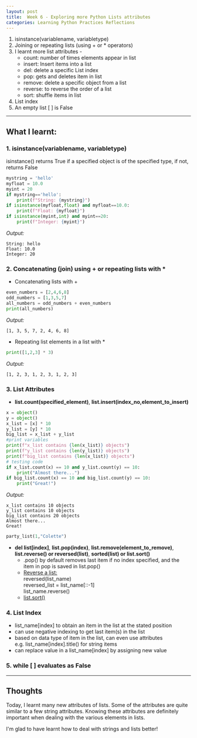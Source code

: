 ```yaml
---
layout: post
title:  Week 6 - Exploring more Python Lists attributes
categories: Learning Python Practices Reflections
---
```


1. isinstance(variablename, variabletype)
2. Joining or repeating lists (using + or * operators) 
3. I learnt more list attributes -  
    - count: number of times elements appear in list    
    - insert: Insert items into a list  
    - del: delete a specific List index  
    - pop: gets and deletes item in list
    - remove: delete a specific object from a list  
    - reverse: to reverse the order of a list  
    - sort: shuffle items in list  
4. List index  
5. An empty list [ ] is False   

---

## What I learnt:  

### 1. isinstance(variablename, variabletype)  

isinstance() returns True if a specified object is of the specified type, if not, returns False  
```python
mystring = 'hello'
myfloat = 10.0
myint = 20
if mystring=='hello':
    print(f"String: {mystring}")
if isinstance(myfloat,float) and myfloat==10.0:
    print(f"Float: {myfloat}")
if isinstance(myint,int) and myint==20:
    print(f"Integer: {myint}")
```  
*Output:*
```
String: hello
Float: 10.0
Integer: 20
```    

### 2. Concatenating (join) using + or repeating lists with \*
- Concatenating lists with +
```python
even_numbers = [2,4,6,8]
odd_numbers = [1,3,5,7]
all_numbers = odd_numbers + even_numbers
print(all_numbers)
```  
*Output:*
```
[1, 3, 5, 7, 2, 4, 6, 8]
```  
- Repeating list elements in a list with \*
```python
print([1,2,3] * 3)
```  
_Output:_
```
[1, 2, 3, 1, 2, 3, 1, 2, 3]
```  

### 3. List Attributes  
- **list.count(specified_element)**, **list.insert(index_no,element_to_insert)**
```python
x = object()
y = object()
x_list = [x] * 10
y_list = [y] * 10
big_list = x_list + y_list
#print variables
print(f"x_list contains {len(x_list)} objects")
print(f"y_list contains {len(y_list)} objects")
print(f"big_list contains {len(x_list)} objects")
# testing code
if x_list.count(x) == 10 and y_list.count(y) == 10:
    print("Almost there...")
if big_list.count(x) == 10 and big_list.count(y) == 10:
    print("Great!")
```  
_Output:_
```
x_list contains 10 objects
y_list contains 10 objects
big_list contains 20 objects
Almost there...
Great!
```  
```python
party_list(1,"Colette")
```  

- **del list[index]**, **list.pop(index)**, **list.remove(element_to_remove)**, **list.reverse() or reversed(list)**, **sorted(list) or list.sort()** 
    - .pop() by default removes last item if no index specified, and the item in pop is saved in list.pop()  
    - [Reverse a list:](https://www.programiz.com/python-programming/methods/list/reverse)  
    reversed(list_name)  
reversed_list = list_name[::-1]  
list_name.reverse()  
    - [list.sort()](https://www.programiz.com/python-programming/methods/list/sort)


### 4. List Index  
- list_name[index] to obtain an item in the list at the stated position  
- can use negative indexing to get last item(s) in the list  
- based on data type of item in the list, can even use attributes  
e.g. list_name[index].title() for string items  
- can replace value in a list_name[index] by assigning new value  

### 5. while [ ] evaluates as False

---

## Thoughts

Today, I learnt many new attributes of lists. Some of the attributes are quite similar to a few string attributes. Knowing these attributes are definitely important when dealing with the various elements in lists.  

I'm glad to have learnt how to deal with strings and lists better!